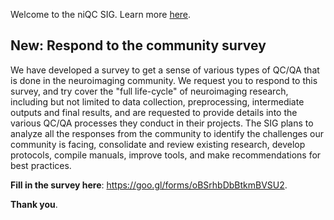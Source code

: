 
Welcome to the niQC SIG. Learn more [here](/about/).

## New: Respond to the community survey

We have developed a survey to get a sense of various types of QC/QA that is done in the neuroimaging community. We request you to respond to this survey, and try cover the "full life-cycle" of neuroimaging research, including but not limited to data collection, preprocessing, intermediate outputs and final results, and are requested to provide details into the various QC/QA processes they conduct in their projects. The SIG plans to analyze all the responses from the community to identify the challenges our community is facing, consolidate and review existing research, develop protocols, compile manuals, improve tools, and make recommendations for best practices. 

**Fill in the survey here**: https://goo.gl/forms/oBSrhbDbBtkmBVSU2. 

**Thank you**. 
